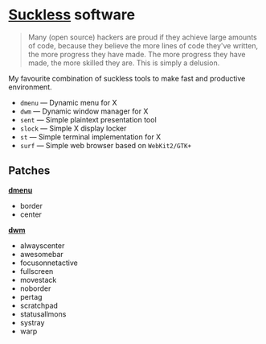 # [Suckless] software

> Many (open source) hackers are proud if they achieve large amounts of code,
> because they believe the more lines of code they've written, the more progress
> they have made. The more progress they have made, the more skilled they are.
> This is simply a delusion.

My favourite combination of suckless tools to make fast and productive
environment.

- `dmenu` — Dynamic menu for X
- `dwm` — Dynamic window manager for X
- `sent` — Simple plaintext presentation tool
- `slock` — Simple X display locker
- `st` — Simple terminal implementation for X
- `surf` — Simple web browser based on `WebKit2/GTK+`

## Patches

**[dmenu]**

- border
- center

**[dwm]**

- alwayscenter
- awesomebar
- focusonnetactive
- fullscreen
- movestack
- noborder
- pertag
- scratchpad
- statusallmons
- systray
- warp

[Suckless]: <https://suckless.org/>
[dmenu]: <https://tools.suckless.org/dmenu/patches/>
[dwm]: <https://dwm.suckless.org/patches/>
